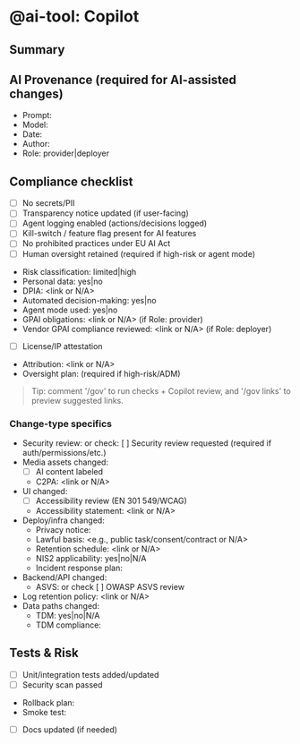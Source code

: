 <!-- @ai-generated: true -->

# @ai-tool: Copilot

## Summary

<!-- Provide 1–3 bullets: what changed and why; link issues like #123 or full URLs. Do not leave this placeholder. -->

## AI Provenance (required for AI-assisted changes)

- Prompt: <!-- paste exact prompt or link -->
- Model: <!-- e.g., GitHub Copilot gpt-5 -->
- Date: <!-- UTC ISO-8601, e.g., 2025-09-12T14:23:45Z; NEVER ${...} -->
- Author: <!-- @handle only (no names/emails) -->
- Role: provider|deployer

## Compliance checklist

- [ ] No secrets/PII
- [ ] Transparency notice updated (if user-facing)
- [ ] Agent logging enabled (actions/decisions logged)
- [ ] Kill-switch / feature flag present for AI features
- [ ] No prohibited practices under EU AI Act
- [ ] Human oversight retained (required if high-risk or agent mode)
- Risk classification: limited|high
- Personal data: yes|no
- DPIA: <link or N/A>
- Automated decision-making: yes|no
- Agent mode used: yes|no
- GPAI obligations: <link or N/A> (if Role: provider)
- Vendor GPAI compliance reviewed: <link or N/A> (if Role: deployer)
- [ ] License/IP attestation
- Attribution: <link or N/A>
- Oversight plan: <link> (required if high-risk/ADM)

<!-- PLACEHOLDER-LINKS: Automation (/gov links, /gov autofill apply) will replace <link or N/A> values. -->
> Tip: comment '/gov' to run checks + Copilot review, and '/gov links' to preview suggested links.

### Change-type specifics

- Security review: <link> or check: [ ] Security review requested (required if auth/permissions/etc.)
- Media assets changed:
	- [ ] AI content labeled
	- C2PA: <link or N/A>
- UI changed:
	- [ ] Accessibility review (EN 301 549/WCAG)
	- Accessibility statement: <link or N/A>
- Deploy/infra changed:
	- Privacy notice: <link>
	- Lawful basis: <e.g., public task/consent/contract or N/A>
	- Retention schedule: <link or N/A>
	- NIS2 applicability: yes|no|N/A
	- Incident response plan: <link if NIS2=yes>
- Backend/API changed:
	- ASVS: <link> or check [ ] OWASP ASVS review
- Log retention policy: <link or N/A>
- Data paths changed:
	- TDM: yes|no|N/A
	- TDM compliance: <link if yes>

## Tests & Risk

- [ ] Unit/integration tests added/updated
- [ ] Security scan passed
- Rollback plan: <summary>
- Smoke test: <link>
- [ ] Docs updated (if needed)
